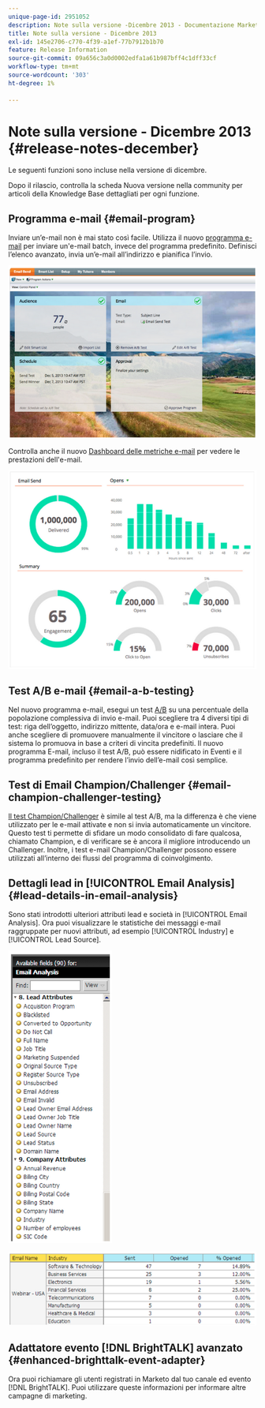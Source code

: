 ```yaml
---
unique-page-id: 2951052
description: Note sulla versione -Dicembre 2013 - Documentazione Marketo - Documentazione del prodotto
title: Note sulla versione - Dicembre 2013
exl-id: 145e2706-c770-4f39-a1ef-77b7912b1b70
feature: Release Information
source-git-commit: 09a656c3a0d0002edfa1a61b987bff4c1dff33cf
workflow-type: tm+mt
source-wordcount: '303'
ht-degree: 1%

---
```


# Note sulla versione - Dicembre 2013 {#release-notes-december}

Le seguenti funzioni sono incluse nella versione di dicembre.

Dopo il rilascio, controlla la scheda Nuova versione nella community per articoli della Knowledge Base dettagliati per ogni funzione.

## Programma e-mail {#email-program}

Inviare un’e-mail non è mai stato così facile. Utilizza il nuovo [programma e-mail](/help/marketo/product-docs/email-marketing/email-programs/creating-an-email-program/understanding-email-programs.md) per inviare un&#39;e-mail batch, invece del programma predefinito. Definisci l’elenco avanzato, invia un’e-mail all’indirizzo e pianifica l’invio.

![](assets/image2014-9-22-17-3a19-3a55.png)

Controlla anche il nuovo [Dashboard delle metriche e-mail](/help/marketo/product-docs/email-marketing/email-programs/email-program-data/view-the-email-program-dashboard.md) per vedere le prestazioni dell&#39;e-mail.

![](assets/image2014-9-22-17-3a20-3a14.png)

## Test A/B e-mail {#email-a-b-testing}

Nel nuovo programma e-mail, esegui un test [A/B](/help/marketo/product-docs/email-marketing/email-programs/email-program-actions/email-test-a-b-test/add-an-a-b-test.md) su una percentuale della popolazione complessiva di invio e-mail. Puoi scegliere tra 4 diversi tipi di test: riga dell’oggetto, indirizzo mittente, data/ora e e-mail intera. Puoi anche scegliere di promuovere manualmente il vincitore o lasciare che il sistema lo promuova in base a criteri di vincita predefiniti. Il nuovo programma E-mail, incluso il test A/B, può essere nidificato in Eventi e il programma predefinito per rendere l’invio dell’e-mail così semplice.

## Test di Email Champion/Challenger {#email-champion-challenger-testing}

[Il test Champion/Challenger](/help/marketo/product-docs/email-marketing/general/functions-in-the-editor/email-tests-champion-challenger/add-an-email-champion-challenger.md) è simile al test A/B, ma la differenza è che viene utilizzato per le e-mail attivate e non si invia automaticamente un vincitore. Questo test ti permette di sfidare un modo consolidato di fare qualcosa, chiamato Champion, e di verificare se è ancora il migliore introducendo un Challenger. Inoltre, i test e-mail Champion/Challenger possono essere utilizzati all’interno dei flussi del programma di coinvolgimento.

## Dettagli lead in [!UICONTROL Email Analysis] {#lead-details-in-email-analysis}

Sono stati introdotti ulteriori attributi lead e società in [!UICONTROL Email Analysis]. Ora puoi visualizzare le statistiche dei messaggi e-mail raggruppate per nuovi attributi, ad esempio [!UICONTROL Industry] e [!UICONTROL Lead Source].

![](assets/image2014-9-22-17-3a20-3a43.png)

![](assets/image2014-9-22-17-3a21-3a18.png)

## Adattatore evento [!DNL BrightTALK] avanzato {#enhanced-brighttalk-event-adapter}

Ora puoi richiamare gli utenti registrati in Marketo dal tuo canale ed evento [!DNL BrightTALK]. Puoi utilizzare queste informazioni per informare altre campagne di marketing.
